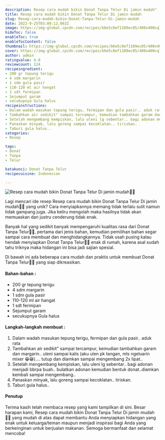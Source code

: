 ```yaml
---
description: Resep cara mudah bikin Donat Tanpa Telur Di jamin mudah"
title: Resep cara mudah bikin Donat Tanpa Telur Di jamin mudah
slug: Resep-cara-mudah-bikin-Donat-Tanpa-Telur-Di-jamin-mudah
date: 2022-9-25T03:09:12.063Z
image: https://img-global.cpcdn.com/recipes/b6e5c8ef1109ec05/400x400cq70/photo.jpg
hideToc: false
enableToc: true
enableTocContent: false
thumbnail: https://img-global.cpcdn.com/recipes/b6e5c8ef1109ec05/400x400cq70/photo.jpg
cover: https://img-global.cpcdn.com/recipes/b6e5c8ef1109ec05/400x400cq70/photo.jpg
author: admin
ratingvalue: 4.8
reviewcount: 124
recipeingredient:
- 200 gr tepung terigu
- 4 sdm margarin
- 1 sdm gula pasir
- 110-120 ml air hangat
- 1 sdt fermipan
- Sejumput garam
- secukupnya Gula halus
recipeinstructions:
- Dalam wadah masukan tepung terigu, fermipan dan gula pasir.. aduk rata
- Tambahkan air sedikit" sampai tercampur, kemudian tambahkan garam dan margarin.. uleni sampai kalis (aku ulen pk tangan, mls ngeluarin mixer 😁😁).... tutup dan diamkan sampai mengembang 2x lipat..
- Setelah mengembang kempiskan, lalu uleni lg sebentar.. bagi adonan menjadi bbrpa buah.. bulatkan adonan kemudian bentuk donat..diamkan kembali sampai mengembang..
- Panaskan minyak, lalu goreng sampai kecoklatan.. tiriskan.
- Taburi gula halus..
categories:
- Resep

tags:
- Donat
- Tanpa
- Telur

katakunci: Donat Tanpa Telur
recipecuisine: Indonesian

---
```


![Resep cara mudah bikin Donat Tanpa Telur Di jamin mudah👩‍🍳](https://img-global.cpcdn.com/recipes/b6e5c8ef1109ec05/400x400cq70/photo.jpg)

Lagi mencari ide resep Resep cara mudah bikin Donat Tanpa Telur Di jamin mudah👩‍🍳 yang unik? Cara menyiapkannya memang tidak terlalu sulit namun tidak gampang juga. Jika keliru mengolah maka hasilnya tidak akan memuaskan dan justru cenderung tidak enak.

Banyak hal yang sedikit banyak mempengaruhi kualitas rasa dari Donat Tanpa Telur👩‍🍳, pertama dari jenis bahan, kemudian pemilihan bahan segar sampai cara membuat dan menghidangkannya. Tidak usah pusing kalau hendak menyiapkan Donat Tanpa Telur👩‍🍳 enak di rumah, karena asal sudah tahu triknya maka hidangan ini bisa jadi sajian spesial.

Di bawah ini ada beberapa cara mudah dan praktis untuk membuat Donat Tanpa Telur👩‍🍳 yang siap dikreasikan.

<!--inarticleads1-->

#### Bahan-bahan :

- 200 gr tepung terigu
- 4 sdm margarin
- 1 sdm gula pasir
- 110-120 ml air hangat
- 1 sdt fermipan
- Sejumput garam
- secukupnya Gula halus

<!--inarticleads2-->

#### Langkah-langkah membuat :

1. Dalam wadah masukan tepung terigu, fermipan dan gula pasir.. aduk rata
1. Tambahkan air sedikit" sampai tercampur, kemudian tambahkan garam dan margarin.. uleni sampai kalis (aku ulen pk tangan, mls ngeluarin mixer 😁😁).... tutup dan diamkan sampai mengembang 2x lipat..
1. Setelah mengembang kempiskan, lalu uleni lg sebentar.. bagi adonan menjadi bbrpa buah.. bulatkan adonan kemudian bentuk donat..diamkan kembali sampai mengembang..
1. Panaskan minyak, lalu goreng sampai kecoklatan.. tiriskan.
1. Taburi gula halus..

#### Penutup

Terima kasih telah membaca resep yang kami tampilkan di sini. Besar harapan kami, Resep cara mudah bikin Donat Tanpa Telur Di jamin mudah👩‍🍳 yang mudah di atas dapat membantu Anda menyiapkan hidangan yang enak untuk keluarga/teman maupun menjadi inspirasi bagi Anda yang berkeinginan untuk berjualan makanan. Semoga bermanfaat dan selamat mencoba!